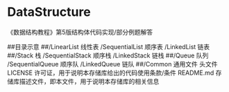 # DataStructure
《数据结构教程》第5版结构体代码实现/部分例题解答

##目录示意
##/LinearList 线性表
	/SequentialList 顺序表
	/LinkedList 链表
##/Stack 栈
	/SequentialStack 顺序栈
	/LinkedStack 链栈
##/Queue 队列
	/SequentialQueue 顺序队
	/LinkedQueue 链队
##/Common 通用文件
	头文件
LICENSE   许可证，用于说明本存储库给出的代码使用条款/条件
README.md 存储库描述文件，即本文件，用于说明本存储库的相关信息
